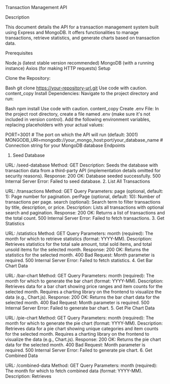 Transaction Management API

Description

This document details the API for a transaction management system built using Express and MongoDB. It offers functionalities to manage transactions, retrieve statistics, and generate charts based on transaction data.

Prerequisites

Node.js (latest stable version recommended)
MongoDB (with a running instance)
Axios (for making HTTP requests)
Setup

Clone the Repository:

Bash
git clone https://your-repository-url.git
Use code with caution.
content_copy
Install Dependencies:
Navigate to the project directory and run:

Bash
npm install
Use code with caution.
content_copy
Create .env File:
In the project root directory, create a file named .env (make sure it's not included in version control). Add the following environment variables, replacing placeholders with your actual values:

PORT=3001  # The port on which the API will run (default: 3001)
MONGODB_URI=mongodb://your_mongo_host:port/your_database_name  # Connection string for your MongoDB database
Endpoints

1. Seed Database

URL: /seed-database
Method: GET
Description: Seeds the database with transaction data from a third-party API (implementation details omitted for security reasons).
Response:
200 OK: Database seeded successfully.
500 Internal Server Error: Failed to seed database.
2. List All Transactions

URL: /transactions
Method: GET
Query Parameters:
page (optional, default: 1): Page number for pagination.
perPage (optional, default: 10): Number of transactions per page.
search (optional): Search term to filter transactions by title, description, or price.
Description: Lists all transactions with optional search and pagination.
Response:
200 OK: Returns a list of transactions and the total count.
500 Internal Server Error: Failed to fetch transactions.
3. Get Statistics

URL: /statistics
Method: GET
Query Parameters:
month (required): The month for which to retrieve statistics (format: YYYY-MM).
Description: Retrieves statistics for the total sale amount, total sold items, and total unsold items for the selected month.
Response:
200 OK: Returns the statistics for the selected month.
400 Bad Request: Month parameter is required.
500 Internal Server Error: Failed to fetch statistics.
4. Get Bar Chart Data

URL: /bar-chart
Method: GET
Query Parameters:
month (required): The month for which to generate the bar chart (format: YYYY-MM).
Description: Retrieves data for a bar chart showing price ranges and item counts for the selected month. Requires a charting library on the frontend to visualize the data (e.g., Chart.js).
Response:
200 OK: Returns the bar chart data for the selected month.
400 Bad Request: Month parameter is required.
500 Internal Server Error: Failed to generate bar chart.
5. Get Pie Chart Data

URL: /pie-chart
Method: GET
Query Parameters:
month (required): The month for which to generate the pie chart (format: YYYY-MM).
Description: Retrieves data for a pie chart showing unique categories and item counts for the selected month. Requires a charting library on the frontend to visualize the data (e.g., Chart.js).
Response:
200 OK: Returns the pie chart data for the selected month.
400 Bad Request: Month parameter is required.
500 Internal Server Error: Failed to generate pie chart.
6. Get Combined Data

URL: /combined-data
Method: GET
Query Parameters:
month (required): The month for which to fetch combined data (format: YYYY-MM).
Description: Retrieves